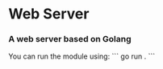 # Web Server
<h3 align="text">A web server based on Golang</h3>
</hr>
You can run the module using:
```
go run .
```
